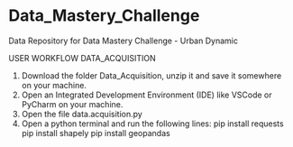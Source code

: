 # Data_Mastery_Challenge
Data Repository for Data Mastery Challenge - Urban Dynamic

USER WORKFLOW DATA_ACQUISITION

1. Download the folder Data_Acquisition, unzip it and save it somewhere on your machine.
2. Open an Integrated Development Environment (IDE) like VSCode or PyCharm on your machine.
3. Open the file data.acquisition.py
4. Open a python terminal and run the following lines: 
pip install requests
pip install shapely
pip install geopandas 
